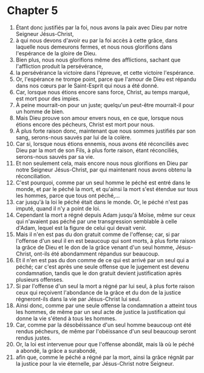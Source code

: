 # Chapter 5

1. Étant donc justifiés par la foi, nous avons la paix avec Dieu par notre Seigneur Jésus-Christ,
2. à qui nous devons d'avoir eu par la foi accès à cette grâce, dans laquelle nous demeurons fermes, et nous nous glorifions dans l'espérance de la gloire de Dieu.
3. Bien plus, nous nous glorifions même des afflictions, sachant que l'affliction produit la persévérance,
4. la persévérance la victoire dans l'épreuve, et cette victoire l'espérance.
5. Or, l'espérance ne trompe point, parce que l'amour de Dieu est répandu dans nos cœurs par le Saint-Esprit qui nous a été donné.
6. Car, lorsque nous étions encore sans force, Christ, au temps marqué, est mort pour des impies.
7. À peine mourrait-on pour un juste; quelqu'un peut-être mourrait-il pour un homme de bien.
8. Mais Dieu prouve son amour envers nous, en ce que, lorsque nous étions encore des pécheurs, Christ est mort pour nous.
9. À plus forte raison donc, maintenant que nous sommes justifiés par son sang, serons-nous sauvés par lui de la colère.
10. Car si, lorsque nous étions ennemis, nous avons été réconciliés avec Dieu par la mort de son Fils, à plus forte raison, étant réconciliés, serons-nous sauvés par sa vie.
11. Et non seulement cela, mais encore nous nous glorifions en Dieu par notre Seigneur Jésus-Christ, par qui maintenant nous avons obtenu la réconciliation.
12. C'est pourquoi, comme par un seul homme le péché est entré dans le monde, et par le péché la mort, et qu'ainsi la mort s'est étendue sur tous les hommes, parce que tous ont péché,...
13. car jusqu'à la loi le péché était dans le monde. Or, le péché n'est pas imputé, quand il n'y a point de loi.
14. Cependant la mort a régné depuis Adam jusqu'à Moïse, même sur ceux qui n'avaient pas péché par une transgression semblable à celle d'Adam, lequel est la figure de celui qui devait venir.
15. Mais il n'en est pas du don gratuit comme de l'offense; car, si par l'offense d'un seul il en est beaucoup qui sont morts, à plus forte raison la grâce de Dieu et le don de la grâce venant d'un seul homme, Jésus-Christ, ont-ils été abondamment répandus sur beaucoup.
16. Et il n'en est pas du don comme de ce qui est arrivé par un seul qui a péché; car c'est après une seule offense que le jugement est devenu condamnation, tandis que le don gratuit devient justification après plusieurs offenses.
17. Si par l'offense d'un seul la mort a régné par lui seul, à plus forte raison ceux qui reçoivent l'abondance de la grâce et du don de la justice régneront-ils dans la vie par Jésus-Christ lui seul.
18. Ainsi donc, comme par une seule offense la condamnation a atteint tous les hommes, de même par un seul acte de justice la justification qui donne la vie s'étend à tous les hommes.
19. Car, comme par la désobéissance d'un seul homme beaucoup ont été rendus pécheurs, de même par l'obéissance d'un seul beaucoup seront rendus justes.
20. Or, la loi est intervenue pour que l'offense abondât, mais là où le péché a abondé, la grâce a surabondé,
21. afin que, comme le péché a régné par la mort, ainsi la grâce régnât par la justice pour la vie éternelle, par Jésus-Christ notre Seigneur.


